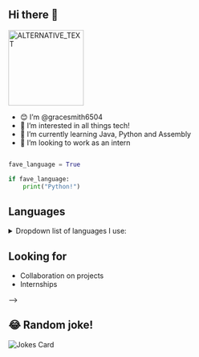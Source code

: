 ## Hi there 👋

<img src="https://www.freecodecamp.org/news/content/images/2021/08/chris-ried-ieic5Tq8YMk-unsplash.jpg" width="150" height="150" alt="ALTERNATIVE_TEXT" />

<br>

- 😊 I’m @gracesmith6504
- 👀 I’m interested in all things tech! 
- 🌱 I’m currently learning Java, Python and Assembly
- 💞️ I’m looking to work as an intern

```python

fave_language = True

if fave_language:
    print("Python!")
```

## Languages

<details><summary>Dropdown list of languages I use: </summary>
    
    - Python
    - Java
    - HTML
    - CSS
    
 </details>

## Looking for
- Collaboration on projects
- Internships

 -->
## 😂 Random joke!
![Jokes Card](https://readme-jokes.vercel.app/api)



